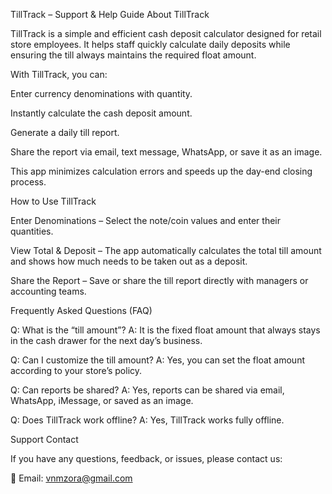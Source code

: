 TillTrack – Support & Help Guide
About TillTrack

TillTrack is a simple and efficient cash deposit calculator designed for retail store employees. It helps staff quickly calculate daily deposits while ensuring the till always maintains the required float amount.

With TillTrack, you can:

Enter currency denominations with quantity.

Instantly calculate the cash deposit amount.

Generate a daily till report.

Share the report via email, text message, WhatsApp, or save it as an image.

This app minimizes calculation errors and speeds up the day-end closing process.

How to Use TillTrack

Enter Denominations – Select the note/coin values and enter their quantities.

View Total & Deposit – The app automatically calculates the total till amount and shows how much needs to be taken out as a deposit.

Share the Report – Save or share the till report directly with managers or accounting teams.

Frequently Asked Questions (FAQ)

Q: What is the “till amount”?
A: It is the fixed float amount that always stays in the cash drawer for the next day’s business.

Q: Can I customize the till amount?
A: Yes, you can set the float amount according to your store’s policy.

Q: Can reports be shared?
A: Yes, reports can be shared via email, WhatsApp, iMessage, or saved as an image.

Q: Does TillTrack work offline?
A: Yes, TillTrack works fully offline.

Support Contact

If you have any questions, feedback, or issues, please contact us:

📧 Email: vnmzora@gmail.com
